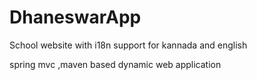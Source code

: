 DhaneswarApp
============

School website with i18n support for kannada and english

spring mvc ,maven based dynamic web application


